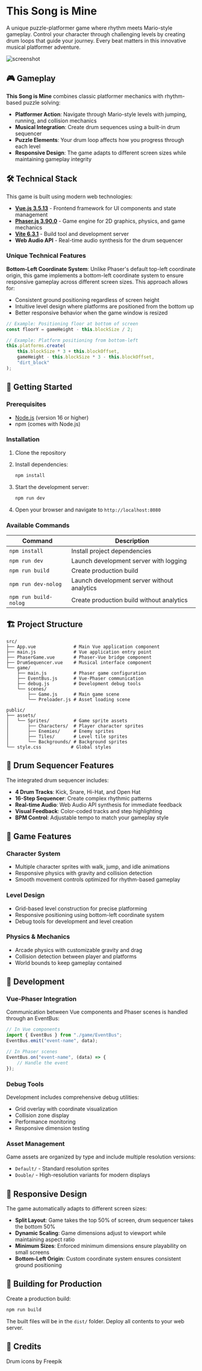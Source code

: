 # This Song is Mine

A unique puzzle-platformer game where rhythm meets Mario-style gameplay. Control your character through challenging levels by creating drum loops that guide your journey. Every beat matters in this innovative musical platformer adventure.

![screenshot](screenshot.png)

## 🎮 Gameplay

**This Song is Mine** combines classic platformer mechanics with rhythm-based puzzle solving:

-   **Platformer Action**: Navigate through Mario-style levels with jumping, running, and collision mechanics
-   **Musical Integration**: Create drum sequences using a built-in drum sequencer
-   **Puzzle Elements**: Your drum loop affects how you progress through each level
-   **Responsive Design**: The game adapts to different screen sizes while maintaining gameplay integrity

## 🛠️ Technical Stack

This game is built using modern web technologies:

-   **[Vue.js 3.5.13](https://vuejs.org/)** - Frontend framework for UI components and state management
-   **[Phaser.js 3.90.0](https://phaser.io/)** - Game engine for 2D graphics, physics, and game mechanics
-   **[Vite 6.3.1](https://vitejs.dev/)** - Build tool and development server
-   **Web Audio API** - Real-time audio synthesis for the drum sequencer

### Unique Technical Features

**Bottom-Left Coordinate System**: Unlike Phaser's default top-left coordinate origin, this game implements a bottom-left coordinate system to ensure responsive gameplay across different screen sizes. This approach allows for:

-   Consistent ground positioning regardless of screen height
-   Intuitive level design where platforms are positioned from the bottom up
-   Better responsive behavior when the game window is resized

```javascript
// Example: Positioning floor at bottom of screen
const floorY = gameHeight - this.blockSize / 2;

// Example: Platform positioning from bottom-left
this.platforms.create(
    this.blockSize * 3 + this.blockOffset,
    gameHeight - this.blockSize * 3 - this.blockOffset,
    "dirt_block"
);
```

## 🚀 Getting Started

### Prerequisites

-   [Node.js](https://nodejs.org) (version 16 or higher)
-   npm (comes with Node.js)

### Installation

1. Clone the repository
2. Install dependencies:

    ```bash
    npm install
    ```

3. Start the development server:

    ```bash
    npm run dev
    ```

4. Open your browser and navigate to `http://localhost:8080`

### Available Commands

| Command               | Description                                 |
| --------------------- | ------------------------------------------- |
| `npm install`         | Install project dependencies                |
| `npm run dev`         | Launch development server with logging      |
| `npm run build`       | Create production build                     |
| `npm run dev-nolog`   | Launch development server without analytics |
| `npm run build-nolog` | Create production build without analytics   |

## 🏗️ Project Structure

```
src/
├── App.vue              # Main Vue application component
├── main.js              # Vue application entry point
├── PhaserGame.vue       # Phaser-Vue bridge component
├── DrumSequencer.vue    # Musical interface component
└── game/
    ├── main.js          # Phaser game configuration
    ├── EventBus.js      # Vue-Phaser communication
    ├── debug.js         # Development debug tools
    └── scenes/
        ├── Game.js      # Main game scene
        └── Preloader.js # Asset loading scene

public/
├── assets/
│   └── Sprites/         # Game sprite assets
│       ├── Characters/  # Player character sprites
│       ├── Enemies/     # Enemy sprites
│       ├── Tiles/       # Level tile sprites
│       └── Backgrounds/ # Background sprites
└── style.css           # Global styles
```

## 🎵 Drum Sequencer Features

The integrated drum sequencer includes:

-   **4 Drum Tracks**: Kick, Snare, Hi-Hat, and Open Hat
-   **16-Step Sequencer**: Create complex rhythmic patterns
-   **Real-time Audio**: Web Audio API synthesis for immediate feedback
-   **Visual Feedback**: Color-coded tracks and step highlighting
-   **BPM Control**: Adjustable tempo to match your gameplay style

## 🎯 Game Features

### Character System

-   Multiple character sprites with walk, jump, and idle animations
-   Responsive physics with gravity and collision detection
-   Smooth movement controls optimized for rhythm-based gameplay

### Level Design

-   Grid-based level construction for precise platforming
-   Responsive positioning using bottom-left coordinate system
-   Debug tools for development and level creation

### Physics & Mechanics

-   Arcade physics with customizable gravity and drag
-   Collision detection between player and platforms
-   World bounds to keep gameplay contained

## 🔧 Development

### Vue-Phaser Integration

Communication between Vue components and Phaser scenes is handled through an EventBus:

```javascript
// In Vue components
import { EventBus } from "./game/EventBus";
EventBus.emit("event-name", data);

// In Phaser scenes
EventBus.on("event-name", (data) => {
    // Handle the event
});
```

### Debug Tools

Development includes comprehensive debug utilities:

-   Grid overlay with coordinate visualization
-   Collision zone display
-   Performance monitoring
-   Responsive dimension testing

### Asset Management

Game assets are organized by type and include multiple resolution versions:

-   `Default/` - Standard resolution sprites
-   `Double/` - High-resolution variants for modern displays

## 📱 Responsive Design

The game automatically adapts to different screen sizes:

-   **Split Layout**: Game takes the top 50% of screen, drum sequencer takes the bottom 50%
-   **Dynamic Scaling**: Game dimensions adjust to viewport while maintaining aspect ratio
-   **Minimum Sizes**: Enforced minimum dimensions ensure playability on small screens
-   **Bottom-Left Origin**: Custom coordinate system ensures consistent ground positioning

## 🚀 Building for Production

Create a production build:

```bash
npm run build
```

The built files will be in the `dist/` folder. Deploy all contents to your web server.

## 📄 Credits

Drum icons by Freepik
